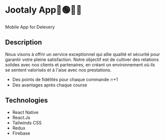# Jootaly App🚀🟢🔵🚀

Mobile App for Delevery 

## Description

Nous visons à offrir un service exceptionnel qui allie qualité et sécurité pour garantir votre pleine satisfaction. Notre objectif est de cultiver des relations solides avec nos clients et partenaires, en créant un environnement où ils se sentent valorisés et à l'aise avec nos prestations.

* Des points de fidélités pour chaque commande 🔥+1
* Des avantages après chaque course

## Technologies

* React Native
* React.Js
* Tailwinds CSS
* Redux
* Firebase
